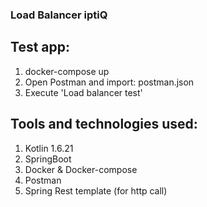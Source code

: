 ### Load Balancer iptiQ

Test app:
----------------------------
1. docker-compose up
2. Open Postman and import: postman.json
3. Execute 'Load balancer test'

Tools and technologies used:
----------------------------
1. Kotlin 1.6.21
2. SpringBoot
3. Docker & Docker-compose
3. Postman
6. Spring Rest template (for http call)